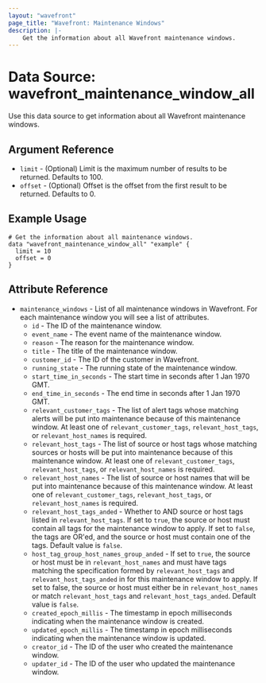 ```yaml
---
layout: "wavefront"
page_title: "Wavefront: Maintenance Windows"
description: |-
    Get the information about all Wavefront maintenance windows.
---
```


# Data Source: wavefront_maintenance_window_all

Use this data source to get information about all Wavefront maintenance windows.

## Argument Reference

* `limit` - (Optional) Limit is the maximum number of results to be returned. Defaults to 100.
* `offset` - (Optional) Offset is the offset from the first result to be returned. Defaults to 0.

## Example Usage

```hcl
# Get the information about all maintenance windows.
data "wavefront_maintenance_window_all" "example" {
  limit = 10
  offset = 0
}
```

## Attribute Reference

* `maintenance_windows` - List of all maintenance windows in Wavefront. For each maintenance window you will see a list of attributes.
    * `id` - The ID of the maintenance window.
    * `event_name` - The event name of the maintenance window.
    * `reason` - The reason for the maintenance window.
    * `title` - The title of the maintenance window.
    * `customer_id` - The ID of the customer in Wavefront.
    * `running_state` - The running state of the maintenance window.
    * `start_time_in_seconds` - The start time in seconds after 1 Jan 1970 GMT.
    * `end_time_in_seconds` - The end time in seconds after 1 Jan 1970 GMT.
    * `relevant_customer_tags` - The list of alert tags whose matching alerts will be put into maintenance because
      of this maintenance window. At least one of `relevant_customer_tags`, `relevant_host_tags`, or `relevant_host_names`
      is required.
    * `relevant_host_tags` - The list of source or host tags whose matching sources or hosts will be put into maintenance
      because of this maintenance window. At least one of `relevant_customer_tags`, `relevant_host_tags`, or
      `relevant_host_names` is required.
    * `relevant_host_names` - The list of source or host names that will be put into maintenance because of this
      maintenance window. At least one of `relevant_customer_tags`, `relevant_host_tags`, or `relevant_host_names`
      is required.
    * `relevant_host_tags_anded` - Whether to AND source or host tags listed in `relevant_host_tags`.
      If set to `true`, the source or host must contain all tags for the maintenance window to apply. If set to `false`,
      the tags are OR'ed, and the source or host must contain one of the tags. Default value is `false`.
    * `host_tag_group_host_names_group_anded` - If set to `true`, the source or host must be in `relevant_host_names` and must have tags matching the specification formed by `relevant_host_tags` and `relevant_host_tags_anded` in for this maintenance window to apply.
      If set to false, the source or host must either be in `relevant_host_names` or match `relevant_host_tags` and `relevant_host_tags_anded`. Default value is `false`.
    * `created_epoch_millis` - The timestamp in epoch milliseconds indicating when the maintenance window is created.
    * `updated_epoch_millis` - The timestamp in epoch milliseconds indicating when the maintenance window is updated.
    * `creator_id` - The ID of the user who created the maintenance window.
    * `updater_id` - The ID of the user who updated the maintenance window.
  